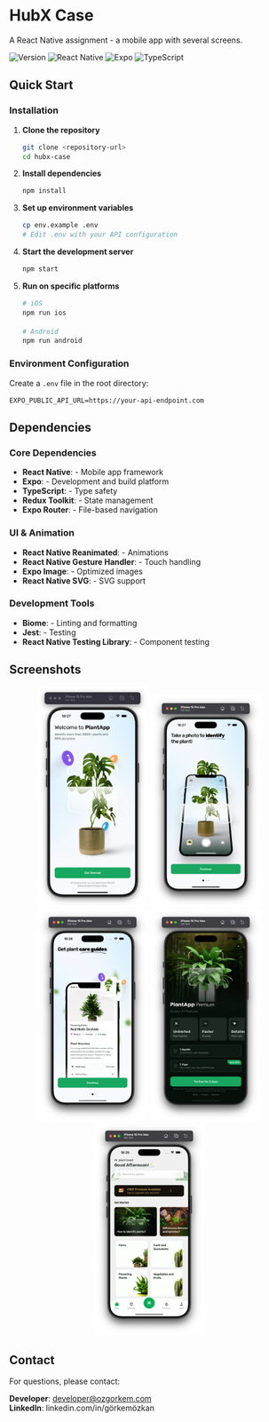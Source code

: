 # HubX Case

A React Native assignment - a mobile app with several screens.

![Version](https://img.shields.io/badge/version-1.0.0-green.svg)
![React Native](https://img.shields.io/badge/React%20Native-0.81.4-blue.svg)
![Expo](https://img.shields.io/badge/Expo-~54.0.10-black.svg)
![TypeScript](https://img.shields.io/badge/TypeScript-~5.9.2-blue.svg)

## Quick Start

### Installation

1. **Clone the repository**
   ```bash
   git clone <repository-url>
   cd hubx-case
   ```

2. **Install dependencies**
   ```bash
   npm install
   ```

3. **Set up environment variables**
   ```bash
   cp env.example .env
   # Edit .env with your API configuration
   ```

4. **Start the development server**
   ```bash
   npm start
   ```

5. **Run on specific platforms**
   ```bash
   # iOS
   npm run ios
   
   # Android
   npm run android
   ```

### Environment Configuration
Create a `.env` file in the root directory:
```env
EXPO_PUBLIC_API_URL=https://your-api-endpoint.com
```

## Dependencies

### Core Dependencies
- **React Native**: - Mobile app framework
- **Expo**: - Development and build platform
- **TypeScript**: - Type safety
- **Redux Toolkit**: - State management
- **Expo Router**: - File-based navigation

### UI & Animation
- **React Native Reanimated**: - Animations
- **React Native Gesture Handler**: - Touch handling
- **Expo Image**: - Optimized images
- **React Native SVG**: - SVG support

### Development Tools
- **Biome**: - Linting and formatting
- **Jest**: - Testing
- **React Native Testing Library**: - Component testing

## Screenshots

<div align="center">
  <img src="assets/images/ss/ss-1.png" alt="App Screenshot 1" width="200"/>
  <img src="assets/images/ss/ss-2.png" alt="App Screenshot 2" width="200"/>
  <img src="assets/images/ss/ss-3.png" alt="App Screenshot 3" width="200"/>
  <img src="assets/images/ss/ss-4.png" alt="App Screenshot 4" width="200"/>
  <img src="assets/images/ss/ss-5.png" alt="App Screenshot 5" width="200"/>
</div>

## Contact

For questions, please contact:

**Developer**: developer@ozgorkem.com  
**LinkedIn**: linkedin.com/in/görkemözkan


